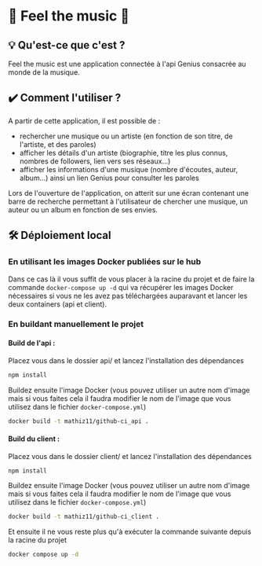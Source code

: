 # :musical_note: Feel the music :musical_note: 

## :bulb: Qu'est-ce que c'est ?

Feel the music est une application connectée à l'api Genius consacrée au monde de la musique.  

## :heavy_check_mark: Comment l'utiliser ?  

A partir de cette application, il est possible de : 

- rechercher une musique ou un artiste (en fonction de son titre, de l'artiste, et des paroles) 
- afficher les détails d'un artiste (biographie, titre les plus connus, nombres de followers, lien vers ses réseaux...)
- afficher les informations d'une musique (nombre d'écoutes, auteur, album...) ainsi un lien Genius pour consulter les paroles

Lors de l'ouverture de l'application, on atterit sur une écran contenant une barre de recherche permettant à l'utilisateur de chercher une musique, un auteur ou un album en fonction de ses envies.

## :hammer_and_wrench: Déploiement local
### En utilisant les images Docker publiées sur le hub
Dans ce cas là il vous suffit de vous placer à la racine du projet et de faire la commande `docker-compose up -d` qui va récupérer les images Docker nécessaires si vous ne les avez pas téléchargées auparavant et lancer les deux containers (api et client).


### En buildant manuellement le projet 

#### Build de l'api : 
Placez vous dans le dossier api/ et lancez l'installation des dépendances
```bash
npm install
```
Buildez ensuite l'image Docker (vous pouvez utiliser un autre nom d'image mais si vous faites cela il faudra modifier le nom de l'image que vous utilisez dans le fichier `docker-compose.yml`)
```bash 
docker build -t mathiz11/github-ci_api .
```

#### Build du client : 
Placez vous dans le dossier client/ et lancez l'installation des dépendances
```bash
npm install
```
Buildez ensuite l'image Docker (vous pouvez utiliser un autre nom d'image mais si vous faites cela il faudra modifier le nom de l'image que vous utilisez dans le fichier `docker-compose.yml`)
```bash 
docker build -t mathiz11/github-ci_client .
```

Et ensuite il ne vous reste plus qu'à exécuter la commande suivante depuis la racine du projet
```bash
docker compose up -d
```
